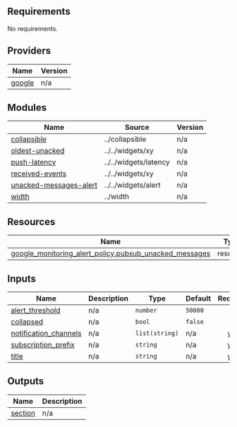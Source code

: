 <!-- BEGIN_TF_DOCS -->
## Requirements

No requirements.

## Providers

| Name | Version |
|------|---------|
| <a name="provider_google"></a> [google](#provider\_google) | n/a |

## Modules

| Name | Source | Version |
|------|--------|---------|
| <a name="module_collapsible"></a> [collapsible](#module\_collapsible) | ../collapsible | n/a |
| <a name="module_oldest-unacked"></a> [oldest-unacked](#module\_oldest-unacked) | ../../widgets/xy | n/a |
| <a name="module_push-latency"></a> [push-latency](#module\_push-latency) | ../../widgets/latency | n/a |
| <a name="module_received-events"></a> [received-events](#module\_received-events) | ../../widgets/xy | n/a |
| <a name="module_unacked-messages-alert"></a> [unacked-messages-alert](#module\_unacked-messages-alert) | ../../widgets/alert | n/a |
| <a name="module_width"></a> [width](#module\_width) | ../width | n/a |

## Resources

| Name | Type |
|------|------|
| [google_monitoring_alert_policy.pubsub_unacked_messages](https://registry.terraform.io/providers/hashicorp/google/latest/docs/resources/monitoring_alert_policy) | resource |

## Inputs

| Name | Description | Type | Default | Required |
|------|-------------|------|---------|:--------:|
| <a name="input_alert_threshold"></a> [alert\_threshold](#input\_alert\_threshold) | n/a | `number` | `50000` | no |
| <a name="input_collapsed"></a> [collapsed](#input\_collapsed) | n/a | `bool` | `false` | no |
| <a name="input_notification_channels"></a> [notification\_channels](#input\_notification\_channels) | n/a | `list(string)` | n/a | yes |
| <a name="input_subscription_prefix"></a> [subscription\_prefix](#input\_subscription\_prefix) | n/a | `string` | n/a | yes |
| <a name="input_title"></a> [title](#input\_title) | n/a | `string` | n/a | yes |

## Outputs

| Name | Description |
|------|-------------|
| <a name="output_section"></a> [section](#output\_section) | n/a |
<!-- END_TF_DOCS -->

